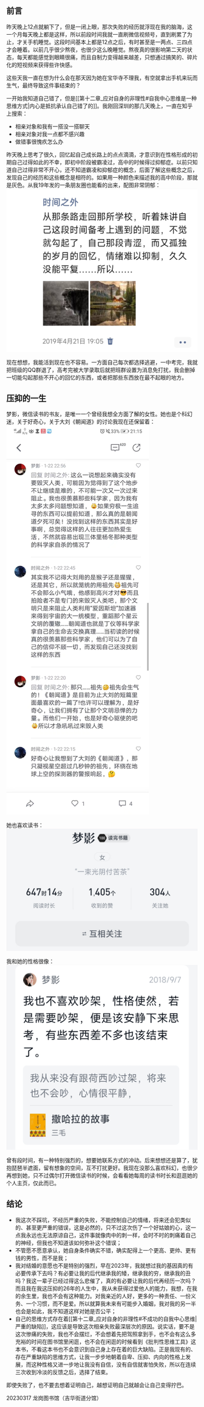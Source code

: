 ## 前言

昨天晚上12点就躺下了，但是一闭上眼，那次失败的经历就浮现在我的脑海，这一个月每天晚上都是这样，所以前段时间我就一直刷微信视频号，直到刷累了为止，才关手机睡觉。这段时间基本上都是12点之后，有时甚至是一两点、三四点才会睡着。以前几乎很少熬夜，也很少这么晚睡觉。熬夜真的很影响第二天的状态，每天都能感觉到眼睛很痛，而且自制力变得越来越差，只想通过搞笑的、碎片化的短视频来获得些许快感。

这些天我一直在想为什么会在那天因为她在宝华寺不理我，有空就拿出手机来玩而生气，最终导致这件事结束的？

一开始我知道自己错了，但是[[第十二章_应对自身的非理性#自我中心思维是一种思维方式|内心是抵抗承认自己错了的]]。我刚回深圳的那几天晚上，一直在知乎上搜索：

- 相亲对象和我有一搭没一搭聊天
- 相亲对象对我一点都不感兴趣
- 做错事很愧疚怎么办


昨天晚上思考了很久，回忆起自己成长路上的点点滴滴，才意识到在性格形成的初期自己过得如此的不幸，即初中阶段被霸凌过，高中的时候得过抑郁症。以前只知道自己过得非常不开心，还不知道霸凌和抑郁症的概念，后面了解这些概念之后，发现自己的经历和这些概念是相符的。如果用一种颜色来描述我的高中阶段，那就是灰色。从我19年发的一条朋友圈也能看的出来，配图非常阴郁：
![](../images/0302.jpg)

现在想想，我能活到现在也不容易。一方面自己每次都选择逃避，一中考完，我就把班级的QQ群退了，高考完被大学录取后就把班群设置为消息免打扰，我会删掉一切能勾起那些不开心的回忆的东西，或者把那些东西放在最不起眼的地方。 

## 压抑的一生

梦影，微信读书的书友，是唯一一个曾经我想全方面了解的女性。她也是个科幻迷，关于好奇心，关于大刘《朝闻道》的讨论我现在还保留着：
![](../images/0301.jpg)

她也喜欢读书：
![](../images/0305.jpg)

我和她的性格很像：
![](../images/0304.jpg)

曾有段时间，有一种特别强烈的，想要她联系方式的冲动。后来想想还是算了，犹抱琵琶半遮面，留有想象的空间，互不打扰更好。我现在没那么喜欢科幻，也很少再想到她，只不过偶尔打开微信读书的时候，会看看她每周的读书时长和逛逛她的个人主页，仅此而已。

## 结论

- 我这次不踩坑，不经历严重的失败，不能控制自己的情绪，将来还会犯类似的、甚至更严重的错误，这是必然的，只不过这次伤了一个好姑娘的心，这一点我永远也无法原谅自己，这件事就像肉中的刺一样，会时不时的刺痛着自己的神经，但我也不知道该如何弥补这个错误；
- 不管愿不愿意承认，她自身条件确实不错，确实配得上一个更高、更帅、更有钱的男性，而不是我；
- 我对结婚的意愿也不是特别的强烈，早在2023年，我就想过我的基因真的有必要传承下去吗？有必要让我的后代继承我的矮，继承我的穷，继承我的丑吗？我这一辈子已经过得这么悲催了，真的有必要让我的后代再经历一次吗？而且我在我这压抑的26年的人生中，我从未获得过爱他人的能力，我想，在我的余生里，我也不会有这种能力。对我亲近的人好，更多的一种责任、一份义务、一个习惯，而不是爱。所以就算我未来有可能步入婚姻，我对我的另一半也会是如此，我不知道这样对她是否公平；
- 自己的思维方式存在着[[第十二章_应对自身的非理性#不成功的自我中心思维|严重的缺陷]]，这应该是导致这次相亲失败最深层次的原因。说实话，要不是这次惨痛的失败，我也不会摆烂，不会想着先把驾照拿到手，也不会有这么多充裕的时间在图书馆里闲逛，也不会在闲逛的时候看到《批判性思维工具》这本书，不看这本书也不会意识到自己身上存在着的巨大缺陷。正是我现有的、存在严重缺陷的思维方式，让我一步步地朝着自卑、压抑、内向的性格上发展，而这种性格又进一步地让我没有自信，没有自信就害怕失败，所以在连续三次收到冷淡的反馈之后，选择了结束。





即使失败了，也不要去想着证明自己，越想证明自己就越会让自己变得拧巴。

20230317
龙岗图书馆（吉华街道分馆）
